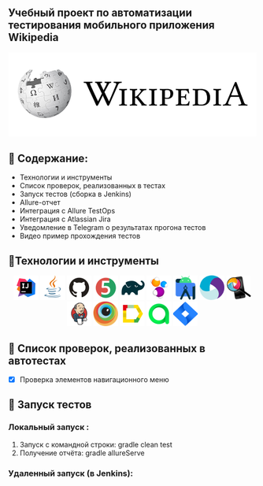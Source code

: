 ## Учебный проект по автоматизации тестирования мобильного приложения Wikipedia

<p align="center">
<img title="Wikipedia" src="images/screens/wiki-logo2.png">
</p>


## :maple_leaf: Содержание:

- Технологии и инструменты
- Список проверок, реализованных в тестах
- Запуск тестов (сборка в Jenkins)
- Allure-отчет
- Интеграция с Allure TestOps
- Интеграция с Atlassian Jira
- Уведомление в Telegram о результатах прогона тестов
- Видео пример прохождения тестов

## :maple_leaf:Технологии и инструменты

<p align="center">
<a href="https://www.jetbrains.com/idea/"><img src="images/logo/Idea.svg" width="50" height="50"  alt="IDEA"/></a>
<a href="https://www.java.com/"><img src="images/logo/Java.svg" width="50" height="50"  alt="Java"/></a>
<a href="https://github.com/"><img src="images/logo/GitHub.svg" width="50" height="50"  alt="Github"/></a>
<a href="https://junit.org/junit5/"><img src="images/logo/Junit5.svg" width="50" height="50"  alt="JUnit 5"/></a>
<a href="https://gradle.org/"><img src="images/logo/Gradle.svg" width="50" height="50"  alt="Gradle"/></a>
<a href="https://selenide.org/"><img src="images/logo/Selenide.svg" width="50" height="50"  alt="Selenide"/></a>
<a href="https://developer.android.com/studio/"><img src="images/logo/androidstudio.svg" width="50" height="50"  alt="AndroidStudio"/></a>
<a href="https://appium.io/"><img src="images/logo/appium.svg" width="50" height="50"  alt="Appium"/></a>
<a href="https://appium.io/"><img src="images/logo/appium-inspector.png" width="50" height="50"  alt="AppiumInspector"/></a>
<a href="https://www.jenkins.io/"><img src="images/logo/Jenkins.svg" width="50" height="50"  alt="Jenkins"/></a>
<a href="https://www.browserstack.com/"><img src="images/logo/browserstack.svg" width="50" height="50"  alt="Browserstack"/></a>
<a href="https://github.com/allure-framework/allure2"><img src="images/logo/Allure.svg" width="50" height="50"  alt="Allure"/></a>
<a href="https://qameta.io/"><img src="images/logo/Allure_TO.svg" width="50" height="50"  alt="Allure TestOps"/></a>
<a href="https://www.atlassian.com/ru/software/jira"><img src="images/logo/jira-logo.svg" width="50" height="50"  alt="Atlassian Jira"/></a>
</p>

## :maple_leaf: Список проверок, реализованных в автотестах

- [x] Проверка элементов навигационного меню


## :maple_leaf: Запуск тестов

###  Локальный запуск :
1. Запуск с командной строки: gradle clean test
2. Получение отчёта: gradle allureServe

###  Удаленный запуск (в Jenkins):

